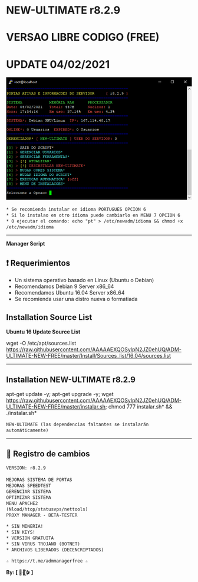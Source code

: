 ﻿# NEW-ULTIMATE r8.2.9
# VERSAO LIBRE CODIGO (FREE)
# UPDATE 04/02/2021

![logo](https://github.com/AAAAAEXQOSyIpN2JZ0ehUQ/ADM-ULTIMATE-NEW-FREE/blob/master/Imagenes/ADM_ULTIMATE_NEW_FREE.jpg)

```
* Se recomienda instalar en idioma PORTUGUES OPCION 6
* Si lo instalao en otro idioma puede cambiarlo en MENU 7 OPCION 6
* O ejecutar el comando: echo "pt" > /etc/newadm/idioma && chmod +x /etc/newadm/idioma
```

-------------------------------------------------------------------------------

**Manager Script**


## :heavy_exclamation_mark: Requerimientos

* Un sistema operativo basado en Linux (Ubuntu o Debian)
* Recomendamos Debian 9 Server x86_64
* Recomendamos Ubuntu 16.04 Server x86_64
* Se recomienda usar una distro nueva o formatiada

## Installation Source List

**Ubuntu 16 Update Source List**

wget -O /etc/apt/sources.list https://raw.githubusercontent.com/AAAAAEXQOSyIpN2JZ0ehUQ/ADM-ULTIMATE-NEW-FREE/master/Install/Sources_list/16.04/sources.list

-------------------------------------------------------------------------------

## Installation NEW-ULTIMATE r8.2.9

apt-get update -y; apt-get upgrade -y; wget https://raw.githubusercontent.com/AAAAAEXQOSyIpN2JZ0ehUQ/ADM-ULTIMATE-NEW-FREE/master/instalar.sh; chmod 777 instalar.sh* && ./instalar.sh*

```
NEW-ULTIMATE (las dependencias faltantes se instalarán automáticamente)
```
-------------------------------------------------------------------------------

## :scroll: Registro de cambios
```
VERSION: r8.2.9

MEJORAS SISTEMA DE PORTAS
MEJORAS SPEEDTEST
GERENCIAR SISTEMA
OPTIMIZAR SISTEMA
MENU APACHE2
(Nload/htop/statusvps/nettools)
PROXY MANAGER - BETA-TESTER

```

```
* SIN MINERIA! 
* SIN KEYS! 
* VERSION GRATUITA 
* SIN VIRUS TROJANO (BOTNET) 
* ARCHIVOS LIBERADOS (DECENCRIPTADOS)
```

```
☆ https://t.me/admmanagerfree ☆

```

**By: [  ⃘⃤꙰✰ ]**